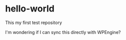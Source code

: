 # hello-world
This my first test repository

I'm wondering if I can sync this directly with WPEngine?
